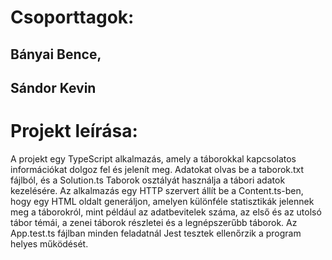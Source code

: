 # Csoporttagok:

## Bányai Bence,
## Sándor Kevin

# Projekt leírása: 

A projekt egy TypeScript alkalmazás, amely a táborokkal kapcsolatos információkat dolgoz fel és jelenít meg. Adatokat olvas be a taborok.txt fájlból, és a Solution.ts Taborok osztályát használja a tábori adatok kezelésére. Az alkalmazás egy HTTP szervert állít be a Content.ts-ben, hogy egy HTML oldalt generáljon, amelyen különféle statisztikák jelennek meg a táborokról, mint például az adatbevitelek száma, az első és az utolsó tábor témái, a zenei táborok részletei és a legnépszerűbb táborok. Az App.test.ts fájlban minden feladatnál Jest tesztek ellenőrzik a program helyes működését.